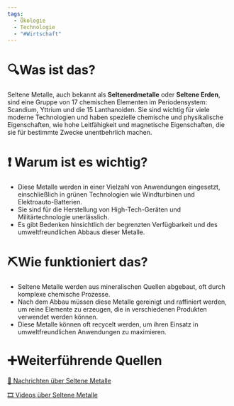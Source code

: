 ```yaml
---
tags:
  - Ökologie
  - Technologie
  - "#Wirtschaft"
---
```

# 🔍Was ist das?

Seltene Metalle, auch bekannt als **Seltenerdmetalle** oder **Seltene Erden**, sind eine Gruppe von 17 chemischen Elementen im Periodensystem: Scandium, Yttrium und die 15 Lanthanoiden. Sie sind wichtig für viele moderne Technologien und haben spezielle chemische und physikalische Eigenschaften, wie hohe Leitfähigkeit und magnetische Eigenschaften, die sie für bestimmte Zwecke unentbehrlich machen.

# ❗ Warum ist es wichtig?

- Diese Metalle werden in einer Vielzahl von Anwendungen eingesetzt, einschließlich in grünen Technologien wie Windturbinen und Elektroauto-Batterien.
- Sie sind für die Herstellung von High-Tech-Geräten und Militärtechnologie unerlässlich.
- Es gibt Bedenken hinsichtlich der begrenzten Verfügbarkeit und des umweltfreundlichen Abbaus dieser Metalle.

# ⛏Wie funktioniert das?

- Seltene Metalle werden aus mineralischen Quellen abgebaut, oft durch komplexe chemische Prozesse.
- Nach dem Abbau müssen diese Metalle gereinigt und raffiniert werden, um reine Elemente zu erzeugen, die in verschiedenen Produkten verwendet werden können.
- Diese Metalle können oft recycelt werden, um ihren Einsatz in umweltfreundlichen Anwendungen zu maximieren.

# ➕Weiterführende Quellen

[📄 Nachrichten über Seltene Metalle](https://www.google.com/search?q=Seltene%20Metalle&tbm=nws)

[🎞 Videos über Seltene Metalle](https://www.google.com/search?q=Seltene%20Metalle&tbm=vid)